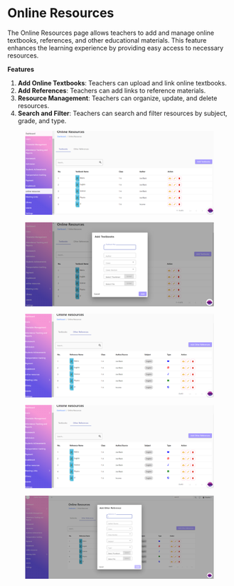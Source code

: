 # Online Resources

The Online Resources page allows teachers to add and manage online textbooks, references, and other educational materials. This feature enhances the learning experience by providing easy access to necessary resources.

**Features**

1. **Add Online Textbooks**: Teachers can upload and link online textbooks.
2. **Add References**: Teachers can add links to reference materials.
3. **Resource Management**: Teachers can organize, update, and delete resources.
4. **Search and Filter**: Teachers can search and filter resources by subject, grade, and type.



<figure><img src=".gitbook/assets/on1.png" alt=""><figcaption></figcaption></figure>



<figure><img src=".gitbook/assets/on2.png" alt=""><figcaption></figcaption></figure>

<figure><img src=".gitbook/assets/on3.png" alt=""><figcaption></figcaption></figure>

<figure><img src=".gitbook/assets/on4.png" alt=""><figcaption></figcaption></figure>

<figure><img src=".gitbook/assets/on5.png" alt=""><figcaption></figcaption></figure>
